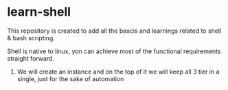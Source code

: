 # learn-shell

This repository is created to add all the bascis and learnings related to shell & bash scripting.

Shell is native to linux, yon can achieve most of the functional requirements straight forward.


1) We will create an instance and on the top of it we will keep all 3 tier in a single, just for the sake of automation